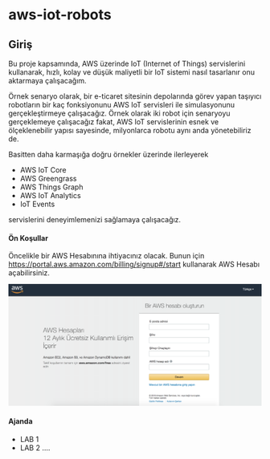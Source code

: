 # aws-iot-robots

## Giriş

Bu proje kapsamında, AWS üzerinde IoT (Internet of Things) servislerini kullanarak, hızlı, kolay ve düşük maliyetli bir IoT sistemi nasıl tasarlanır onu aktarmaya çalışacağım.

Örnek senaryo olarak, bir e-ticaret sitesinin depolarında görev yapan taşıyıcı robotların bir kaç fonksiyonunu AWS IoT servisleri ile simulasyonunu gerçekleştirmeye çalışacağız. Örnek olarak iki robot için senaryoyu gerçeklemeye çalışacağız fakat, AWS IoT servislerinin esnek ve ölçeklenebilir yapısı sayesinde, milyonlarca robotu aynı anda yönetebiliriz de. 

Basitten daha karmaşığa doğru örnekler üzerinde ilerleyerek 

- AWS IoT Core
- AWS Greengrass
- AWS Things Graph
- AWS IoT Analytics
- IoT Events

servislerini deneyimlemenizi sağlamaya çalışacağız.


#### Ön Koşullar

Öncelikle bir AWS Hesabınına ihtiyacınız olacak. Bunun için https://portal.aws.amazon.com/billing/signup#/start kullanarak AWS Hesabı açabilirsiniz.


![alt text](https://github.com/halilbahadir/aws-iot-robots/blob/master/images/aws-hesap-olusturma-ekrani.png)


#### Ajanda

* LAB 1
* LAB 2
....
